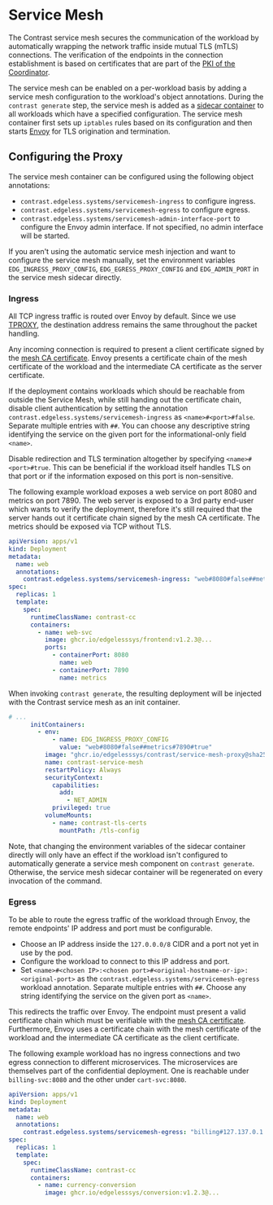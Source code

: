 # Service Mesh

The Contrast service mesh secures the communication of the workload by automatically
wrapping the network traffic inside mutual TLS (mTLS) connections. The
verification of the endpoints in the connection establishment is based on
certificates that are part of the
[PKI of the Coordinator](../architecture/certificates.md).

The service mesh can be enabled on a per-workload basis by adding a service mesh
configuration to the workload's object annotations. During the `contrast generate`
step, the service mesh is added as a [sidecar
container](https://kubernetes.io/docs/concepts/workloads/pods/sidecar-containers/) to
all workloads which have a specified configuration. The service mesh container first
sets up `iptables` rules based on its configuration and then starts
[Envoy](https://www.envoyproxy.io/) for TLS origination and termination.

## Configuring the Proxy

The service mesh container can be configured using the following object annotations:
- `contrast.edgeless.systems/servicemesh-ingress` to configure ingress.
- `contrast.edgeless.systems/servicemesh-egress` to configure egress.
- `contrast.edgeless.systems/servicemesh-admin-interface-port` to configure the Envoy
  admin interface. If not specified, no admin interface will be started.

If you aren't using the automatic service mesh injection and want to configure the
service mesh manually, set the environment variables `EDG_INGRESS_PROXY_CONFIG`,
`EDG_EGRESS_PROXY_CONFIG` and `EDG_ADMIN_PORT` in the service mesh sidecar directly.

### Ingress

All TCP ingress traffic is routed over Envoy by default. Since we use
[TPROXY](https://docs.kernel.org/networking/tproxy.html), the destination address
remains the same throughout the packet handling.

Any incoming connection is required to present a client certificate signed by the
[mesh CA certificate](../architecture/certificates.md#usage-of-the-different-certificates).
Envoy presents a certificate chain of the mesh
certificate of the workload and the intermediate CA certificate as the server certificate.

If the deployment contains workloads which should be reachable from outside the
Service Mesh, while still handing out the certificate chain, disable client
authentication by setting the annotation `contrast.edgeless.systems/servicemesh-ingress` as
`<name>#<port>#false`. Separate multiple entries with `##`. You can choose any
descriptive string identifying the service on the given port for the
informational-only field `<name>`.

Disable redirection and TLS termination altogether by specifying
`<name>#<port>#true`. This can be beneficial if the workload itself handles TLS
on that port or if the information exposed on this port is non-sensitive.

The following example workload exposes a web service on port 8080 and metrics on
port 7890. The web server is exposed to a 3rd party end-user which wants to
verify the deployment, therefore it's still required that the server hands out
it certificate chain signed by the mesh CA certificate. The metrics should be
exposed via TCP without TLS.

```yaml
apiVersion: apps/v1
kind: Deployment
metadata:
  name: web
  annotations:
    contrast.edgeless.systems/servicemesh-ingress: "web#8080#false##metrics#7890#true"
spec:
  replicas: 1
  template:
    spec:
      runtimeClassName: contrast-cc
      containers:
        - name: web-svc
          image: ghcr.io/edgelesssys/frontend:v1.2.3@...
          ports:
            - containerPort: 8080
              name: web
            - containerPort: 7890
              name: metrics
```

When invoking `contrast generate`, the resulting deployment will be injected with the
Contrast service mesh as an init container.

```yaml
# ...
      initContainers:
        - env:
            - name: EDG_INGRESS_PROXY_CONFIG
              value: "web#8080#false##metrics#7890#true"
          image: "ghcr.io/edgelesssys/contrast/service-mesh-proxy@sha256:..."
          name: contrast-service-mesh
          restartPolicy: Always
          securityContext:
            capabilities:
              add:
                - NET_ADMIN
            privileged: true
          volumeMounts:
            - name: contrast-tls-certs
              mountPath: /tls-config
```

Note, that changing the environment variables of the sidecar container directly will
only have an effect if the workload isn't configured to automatically generate a
service mesh component on `contrast generate`. Otherwise, the service mesh sidecar
container will be regenerated on every invocation of the command.

### Egress

To be able to route the egress traffic of the workload through Envoy, the remote
endpoints' IP address and port must be configurable.

* Choose an IP address inside the `127.0.0.0/8` CIDR and a port not yet in use
by the pod.
* Configure the workload to connect to this IP address and port.
* Set `<name>#<chosen IP>:<chosen port>#<original-hostname-or-ip>:<original-port>`
as the `contrast.edgeless.systems/servicemesh-egress` workload annotation. Separate multiple
entries with `##`. Choose any string identifying the service on the given port as
`<name>`.

This redirects the traffic over Envoy. The endpoint must present a valid
certificate chain which must be verifiable with the
[mesh CA certificate](../architecture/certificates.md#usage-of-the-different-certificates).
Furthermore, Envoy uses a certificate chain with the mesh certificate of the workload
and the intermediate CA certificate as the client certificate.

The following example workload has no ingress connections and two egress
connection to different microservices. The microservices are themselves part
of the confidential deployment. One is reachable under `billing-svc:8080` and
the other under `cart-svc:8080`.

```yaml
apiVersion: apps/v1
kind: Deployment
metadata:
  name: web
  annotations:
    contrast.edgeless.systems/servicemesh-egress: "billing#127.137.0.1:8081#billing-svc:8080##cart#127.137.0.2:8081#cart-svc:8080"
spec:
  replicas: 1
  template:
    spec:
      runtimeClassName: contrast-cc
      containers:
        - name: currency-conversion
          image: ghcr.io/edgelesssys/conversion:v1.2.3@...
```
